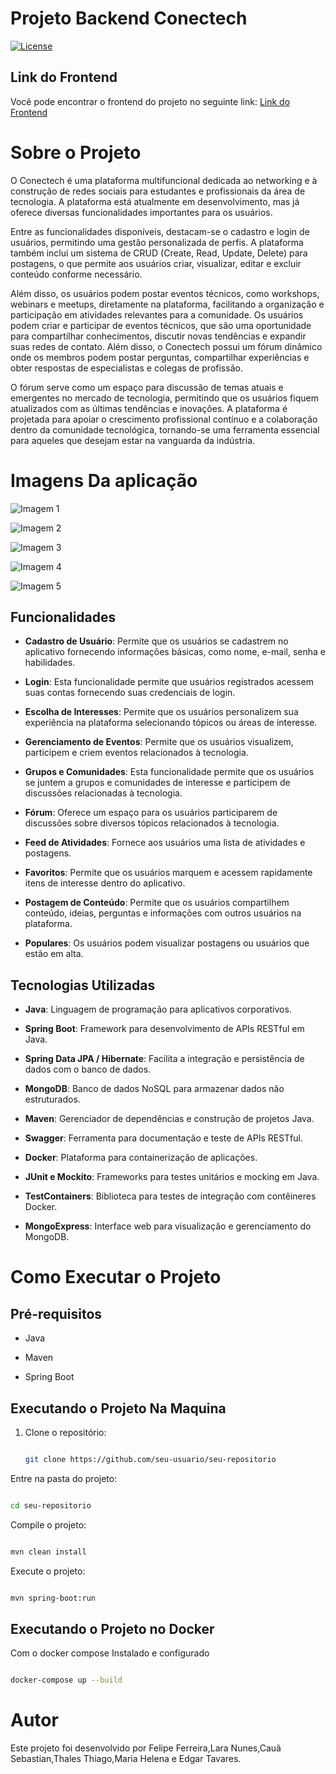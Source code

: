 # Projeto Backend Conectech 
[![License](https://img.shields.io/github/license/seu-usuario/seu-repositorio)](https://github.com/seu-usuario/seu-repositorio/blob/main/LICENSE) 

## Link do Frontend

Você pode encontrar o frontend do projeto no seguinte link: [Link do Frontend](https://github.com/Cauasebastian/conectech-front-end)

# Sobre o Projeto 
O Conectech é uma plataforma multifuncional dedicada ao networking e à construção de redes sociais para estudantes e profissionais da área de tecnologia. A plataforma está atualmente em desenvolvimento, mas já oferece diversas funcionalidades importantes para os usuários. 

Entre as funcionalidades disponíveis, destacam-se o cadastro e login de usuários, permitindo uma gestão personalizada de perfis. A plataforma também inclui um sistema de CRUD (Create, Read, Update, Delete) para postagens, o que permite aos usuários criar, visualizar, editar e excluir conteúdo conforme necessário. 

Além disso, os usuários podem postar eventos técnicos, como workshops, webinars e meetups, diretamente na plataforma, facilitando a organização e participação em atividades relevantes para a comunidade. 
Os usuários podem criar e participar de eventos técnicos, que são uma oportunidade para compartilhar conhecimentos, discutir novas tendências e expandir suas redes de contato. 
Além disso, o Conectech possui um fórum dinâmico onde os membros podem postar perguntas, compartilhar experiências e obter respostas de especialistas e colegas de profissão.

O fórum serve como um espaço para discussão de temas atuais e emergentes no mercado de tecnologia, permitindo que os usuários fiquem atualizados com as últimas tendências e inovações. 
A plataforma é projetada para apoiar o crescimento profissional contínuo e a colaboração dentro da comunidade tecnológica, tornando-se uma ferramenta essencial para aqueles que desejam estar na vanguarda da indústria. 

  

# Imagens Da aplicação

![Imagem 1](images/image1.png)

![Imagem 2](images/image2.png) 

![Imagem 3](images/image3.png) 

![Imagem 4](images/image4.png) 

![Imagem 5](images/image5.png) 


## Funcionalidades 

  

- **Cadastro de Usuário**: Permite que os usuários se cadastrem no aplicativo fornecendo informações básicas, como nome, e-mail, senha e habilidades. 

- **Login**: Esta funcionalidade permite que usuários registrados acessem suas contas fornecendo suas credenciais de login. 

- **Escolha de Interesses**: Permite que os usuários personalizem sua experiência na plataforma selecionando tópicos ou áreas de interesse. 

- **Gerenciamento de Eventos**: Permite que os usuários visualizem, participem e criem eventos relacionados à tecnologia. 

- **Grupos e Comunidades**: Esta funcionalidade permite que os usuários se juntem a grupos e comunidades de interesse e participem de discussões relacionadas à tecnologia. 

- **Fórum**: Oferece um espaço para os usuários participarem de discussões sobre diversos tópicos relacionados à tecnologia. 

- **Feed de Atividades**: Fornece aos usuários uma lista de atividades e postagens. 

- **Favoritos**: Permite que os usuários marquem e acessem rapidamente itens de interesse dentro do aplicativo. 

- **Postagem de Conteúdo**: Permite que os usuários compartilhem conteúdo, ideias, perguntas e informações com outros usuários na plataforma. 

- **Populares**: Os usuários podem visualizar postagens ou usuários que estão em alta. 

  

## Tecnologias Utilizadas 

  

- **Java**: Linguagem de programação para aplicativos corporativos. 

- **Spring Boot**: Framework para desenvolvimento de APIs RESTful em Java. 

- **Spring Data JPA / Hibernate**: Facilita a integração e persistência de dados com o banco de dados. 

- **MongoDB**: Banco de dados NoSQL para armazenar dados não estruturados. 

- **Maven**: Gerenciador de dependências e construção de projetos Java. 

- **Swagger**: Ferramenta para documentação e teste de APIs RESTful. 

- **Docker**: Plataforma para containerização de aplicações. 

- **JUnit e Mockito**: Frameworks para testes unitários e mocking em Java. 

- **TestContainers**: Biblioteca para testes de integração com contêineres Docker. 

- **MongoExpress**: Interface web para visualização e gerenciamento do MongoDB. 

   

# Como Executar o Projeto 

  

## Pré-requisitos 

  

- Java 

- Maven 

- Spring Boot 

  

## Executando o Projeto Na Maquina  

  

1. Clone o repositório: 

   ```bash 

   git clone https://github.com/seu-usuario/seu-repositorio 

   ``` 

Entre na pasta do projeto: 

```bash 

cd seu-repositorio 

``` 

Compile o projeto: 

```bash 

mvn clean install 

``` 

Execute o projeto: 

```bash 

mvn spring-boot:run 

``` 

## Executando o Projeto no Docker 

Com o docker compose Instalado e configurado 

```bash 

docker-compose up --build 

``` 

  

  

# Autor 

Este projeto foi desenvolvido por Felipe Ferreira,Lara Nunes,Cauã Sebastian,Thales Thiago,Maria Helena e Edgar Tavares. 

 
